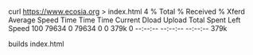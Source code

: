 curl https://www.ecosia.org > index.html
4  % Total    % Received % Xferd  Average Speed   Time    Time     Time  Current
                                 Dload  Upload   Total   Spent    Left  Speed
100 79634    0 79634    0     0   379k      0 --:--:-- --:--:-- --:--:--  379k

builds index.html